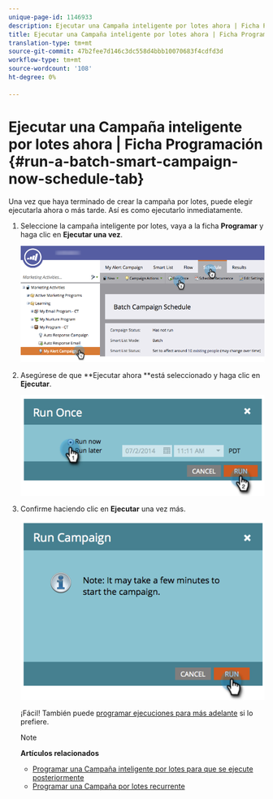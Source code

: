 ```yaml
---
unique-page-id: 1146933
description: Ejecutar una Campaña inteligente por lotes ahora | Ficha Programación - Documentos de marketing - Documentación del producto
title: Ejecutar una Campaña inteligente por lotes ahora | Ficha Programación
translation-type: tm+mt
source-git-commit: 47b2fee7d146c3dc558d4bbb10070683f4cdfd3d
workflow-type: tm+mt
source-wordcount: '108'
ht-degree: 0%

---
```



# Ejecutar una Campaña inteligente por lotes ahora | Ficha Programación {#run-a-batch-smart-campaign-now-schedule-tab}

Una vez que haya terminado de crear la campaña por lotes, puede elegir ejecutarla ahora o más tarde. Así es como ejecutarlo inmediatamente.

1. Seleccione la campaña inteligente por lotes, vaya a la ficha **Programar** y haga clic en **Ejecutar una vez**.

   ![](assets/runcampaignnow-hands.png)

1. Asegúrese de que **Ejecutar ahora **está seleccionado y haga clic en **Ejecutar**.

   ![](assets/image2014-9-19-15-3a57-3a4.png)

1. Confirme haciendo clic en **Ejecutar** una vez más.

   ![](assets/image2014-9-19-15-3a57-3a19.png)

   ¡Fácil! También puede [programar ejecuciones para más adelante](schedule-a-batch-smart-campaign-to-run-later.md) si lo prefiere.

   >[!NOTE]
   >
   >**Artículos relacionados**
   >
   >    
   >    
   >    * [Programar una Campaña inteligente por lotes para que se ejecute posteriormente](schedule-a-batch-smart-campaign-to-run-later.md)
   >    * [Programar una Campaña por lotes recurrente](schedule-a-recurring-batch-campaign.md)


